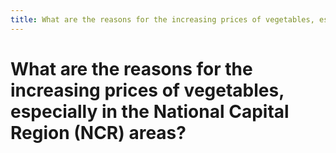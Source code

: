 ```yaml
---
title: What are the reasons for the increasing prices of vegetables, especially in the National Capital Region (NCR) areas?
---
```


# What are the reasons for the increasing prices of vegetables, especially in the National Capital Region (NCR) areas?
